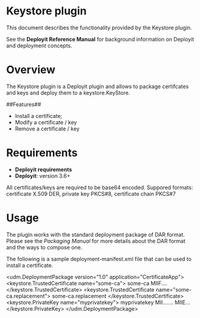 # Keystore plugin #

This document describes the functionality provided by the Keystore plugin.

See the **Deployit Reference Manual** for background information on Deployit and deployment concepts.

# Overview #

The Keystore plugin is a Deployit plugin and allows to package certifcates and keys and deploy them to a keystore.KeyStore.

##Features##
* Install a certificate;
* Modify a certificate / key
* Remove a certificate / key

# Requirements #
* **Deployit requirements**
* **Deployit**: version 3.6+

All certificates/keys are required to be base64 encoded. Suppored formats: certificate X.509 DER, private key PKCS#8, certificate chain PKCS#7

# Usage #

The plugin works with the standard deployment package of DAR format. Please see the _Packaging Manual_ for more details about the DAR format and the ways to 
compose one. 

The following is a sample deployment-manifest.xml file that can be used to install a certificate.

<?xml version="1.0" encoding="UTF-8"?>
<udm.DeploymentPackage version="1.0" application="CertificateApp">
  <deployables>
    <keystore.TrustedCertificate name="some-ca">
      <alias>some-ca</alias>
      <certificate>MIIF....</certificate>
    </keystore.TrustedCertificate>
    <keystore.TrustedCertificate name="some-ca.replacement">
      <tags />
      <alias>some-ca.replacement</alias>
    </keystore.TrustedCertificate>
    <keystore.PrivateKey name="myprivatekey">
      <alias>myprivatekey</alias>
      <certificate>MII.......</certificate>
      <key>MIIE...</key>
    </keystore.PrivateKey>
  </deployables>
</udm.DeploymentPackage>